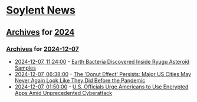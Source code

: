 # [Soylent News](../../../README.md)

## [Archives](../../index.md) for [2024](../index.md)

### [Archives](../../index.md) for [2024-12-07](index.md)

* [2024-12-07, 11:24:00](https://soylentnews.org/article.pl?sid=24/12/05/1155251&from=rss) - [Earth Bacteria Discovered Inside Ryugu Asteroid Samples](https://soylentnews.org/article.pl?sid=24/12/05/1155251&from=rss)
* [2024-12-07, 06:38:00](https://soylentnews.org/article.pl?sid=24/12/05/1153211&from=rss) - [The 'Donut Effect' Persists: Major US Cities May Never Again Look Like They Did Before the Pandemic](https://soylentnews.org/article.pl?sid=24/12/05/1153211&from=rss)
* [2024-12-07, 01:50:00](https://soylentnews.org/article.pl?sid=24/12/05/1146248&from=rss) - [U.S. Officials Urge Americans to Use Encrypted Apps Amid Unprecedented Cyberattack](https://soylentnews.org/article.pl?sid=24/12/05/1146248&from=rss)
